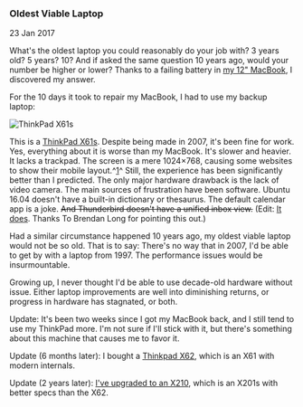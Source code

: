 ### Oldest Viable Laptop

23 Jan 2017

What's the oldest laptop you could reasonably do your job with? 3 years old? 5 years? 10? And if asked the same question 10 years ago, would your number be higher or lower? Thanks to a failing battery in [my 12" MacBook](https://geoff.greer.fm/2015/04/19/2015-macbook-review/), I discovered my answer.

For the 10 days it took to repair my MacBook, I had to use my backup laptop:

![ThinkPad X61s](https://geoff.greer.fm/photos/pics/thinkpad_x61s.jpg)

This is a [ThinkPad X61s](http://www.thinkwiki.org/wiki/Category:X61s). Despite being made in 2007, it's been fine for work. Yes, everything about it is worse than my MacBook. It's slower and heavier. It lacks a trackpad. The screen is a mere 1024×768, causing some websites to show their mobile layout.^[1](https://geoff.greer.fm/2017/01/23/oldest-viable-laptop/#fn:font)^ Still, the experience has been significantly better than I predicted. The only major hardware drawback is the lack of video camera. The main sources of frustration have been software. Ubuntu 16.04 doesn't have a built-in dictionary or thesaurus. The default calendar app is a joke. ~~And Thunderbird doesn't have a unified inbox view.~~ (Edit: [It does](http://kb.mozillazine.org/Global_Inbox#Unified_Folders). Thanks To Brendan Long for pointing this out.)

Had a similar circumstance happened 10 years ago, my oldest viable laptop would not be so old. That is to say: There's no way that in 2007, I'd be able to get by with a laptop from 1997. The performance issues would be insurmountable.

Growing up, I never thought I'd be able to use decade-old hardware without issue. Either laptop improvements are well into diminishing returns, or progress in hardware has stagnated, or both.

Update: It's been two weeks since I got my MacBook back, and I still tend to use my ThinkPad more. I'm not sure if I'll stick with it, but there's something about this machine that causes me to favor it.

Update (6 months later): I bought a [Thinkpad X62](https://geoff.greer.fm/2017/07/16/thinkpad-x62/), which is an X61 with modern internals.

Update (2 years later): [I've upgraded to an X210](https://geoff.greer.fm/2019/03/04/thinkpad-x210/), which is an X201s with better specs than the X62.

